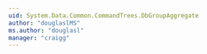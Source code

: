 ```yaml
---
uid: System.Data.Common.CommandTrees.DbGroupAggregate
author: "douglaslMS"
ms.author: "douglasl"
manager: "craigg"
---
```

